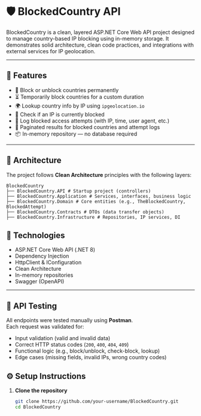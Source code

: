 ﻿# 🛡️ BlockedCountry API

BlockedCountry is a clean, layered ASP.NET Core Web API project designed to manage country-based IP blocking using in-memory storage. It demonstrates solid architecture, clean code practices, and integrations with external services for IP geolocation.

---

## 🚀 Features

- 🔐 Block or unblock countries permanently
- ⏳ Temporarily block countries for a custom duration
- 🌍 Lookup country info by IP using `ipgeolocation.io`
- 📵 Check if an IP is currently blocked
- 📄 Log blocked access attempts (with IP, time, user agent, etc.)
- 🔄 Paginated results for blocked countries and attempt logs
- 📦 In-memory repository — no database required

---

## 🧱 Architecture
The project follows **Clean Architecture** principles with the following layers:

```
BlockedCountry
├── BlockedCountry.API # Startup project (controllers)
├── BlockedCountry.Application # Services, interfaces, business logic
├── BlockedCountry.Domain # Core entities (e.g., TheBlockedCountry, BlockedAttempt)
├── BlockedCountry.Contracts # DTOs (data transfer objects)
├── BlockedCountry.Infrastructure # Repositories, IP services, DI
```
## 📂 Technologies

- ASP.NET Core Web API (.NET 8)
- Dependency Injection
- HttpClient & IConfiguration
- Clean Architecture
- In-memory repositories
- Swagger (OpenAPI)

---

## 🧪 API Testing

All endpoints were tested manually using **Postman**.  
Each request was validated for:

- Input validation (valid and invalid data)
- Correct HTTP status codes (`200`, `400`, `404`, `409`)
- Functional logic (e.g., block/unblock, check-block, lookup)
- Edge cases (missing fields, invalid IPs, wrong country codes)
  
## ⚙️ Setup Instructions

1. **Clone the repository**  
   ```bash
   git clone https://github.com/your-username/BlockedCountry.git
   cd BlockedCountry

